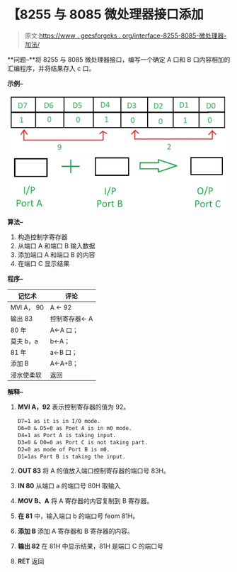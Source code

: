 # 【8255 与 8085 微处理器接口添加

> 原文:[https://www . geesforgeks . org/interface-8255-8085-微处理器-加法/](https://www.geeksforgeeks.org/interface-8255-8085-microprocessor-addition/)

**问题–**将 8255 与 8085 微处理器接口，编写一个确定 A 口和 B 口内容相加的汇编程序，并将结果存入 c 口。

**示例–**

![](img/17b85a421cbc7702a21b98730b260bdb.png)
![](img/cd5be7e7281797ee375cfd7a697464d1.png)

**算法–**

1.  构造控制字寄存器
2.  从端口 A 和端口 B 输入数据
3.  添加端口 A 和端口 B 的内容
4.  在端口 C 显示结果

**程序–**

| 记忆术 | 评论 |
| --- | --- |
| MVI A， 90 | A ← 92 |
| 输出 83 | 控制寄存器← A |
| 80 年 | A←A 口； |
| 莫夫 b，a | b←A； |
| 81 年 | a←B 口； |
| 添加 B | A←A+B； | 输出 82 | 端口 C ← A |
| 浸水使柔软 | 返回 |

**解释–**

1.  **MVI A，92** 表示控制寄存器的值为 92。

    ```
    D7=1 as it is in I/O mode.
    D6=0 & D5=0 as Poet A is in m0 mode.
    D4=1 as Port A is taking input.
    D3=0 & D0=0 as Port C is not taking part.
    D2=0 as mode of Port B is m0.
    D1=1as Port B is taking the input.
    ```

2.  **OUT 83** 将 A 的值放入端口控制寄存器的端口号 83H。
3.  **IN 80** 从端口 a 的端口号 80H 取输入
4.  **MOV B、A** 将 A 寄存器的内容复制到 B 寄存器。
5.  **在 81** 中，输入端口 b 的端口号 feom 81H。
6.  **添加 B** 添加 A 寄存器和 B 寄存器的内容。
7.  **输出 82** 在 81H 中显示结果，81H 是端口 C 的端口号
8.  **RET** 返回